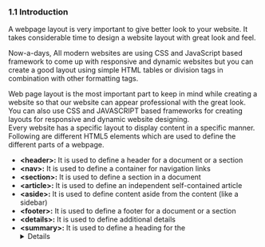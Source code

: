 
### 1.1 Introduction
A webpage layout is very important to give better look to your website. It takes considerable time to design a website layout with great look and feel.

Now-a-days, All modern websites are using CSS and JavaScript based framework to come up with responsive and dynamic websites but you can create a good layout using simple HTML tables or division tags in combination with other formatting tags. <br>

Web page layout is the most important part to keep in mind while creating a website so that our website can appear professional with the great look. You can also use CSS and JAVASCRIPT based frameworks for creating layouts for responsive and dynamic website designing.<br>
Every website has a specific layout to display content in a specific manner.<br>
Following are different HTML5 elements which are used to define the different parts of a webpage.<br>

- **&lt;header&gt;:** It is used to define a header for a document or a section
- **&lt;nav&gt;:** It is used to define a container for navigation links
- **&lt;section&gt;:** It is used to define a section in a document
- **&lt;article&gt;:** It is used to define an independent self-contained article
- **&lt;aside&gt;:** It is used to define content aside from the content (like a sidebar)
- **&lt;footer&gt;:** It is used to define a footer for a document or a section
- **&lt;details&gt;:** It is used to define additional details
- **&lt;summary&gt;:** It is used to define a heading for the <details> element

 
 






 
    	  
  	 
  	  
  
  
